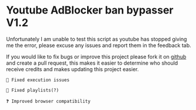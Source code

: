 # Youtube AdBlocker ban bypasser V1.2

Unfortunately I am unable to test this script as youtube has stopped giving me the error, please excuse any issues and report them in the feedback tab.

If you would like to fix bugs or improve this project please fork it on [github](https://github.com/0belous/Youtube-AdBlock-ban-Bypass/tree/main) and create a pull request, this makes it easier to determine who should receive credits and makes updating this project easier.

```
🐞 Fixed execution issues

🐞 Fixed playlists(?)

❓ Improved browser compatibility
```